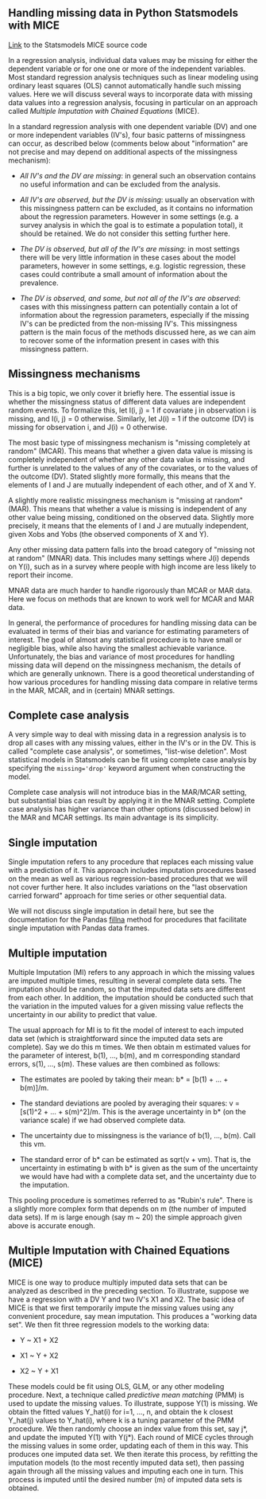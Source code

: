 Handling missing data in Python Statsmodels with MICE
-----------------------------------------------------

[Link](
https://github.com/statsmodels/statsmodels/blob/master/statsmodels/imputation/mice.py) to the Statsmodels MICE source code

In a regression analysis, individual data values may be missing for
either the dependent variable or for one one or more of the
independent variables.  Most standard regression analysis techniques
such as linear modeling using ordinary least squares (OLS) cannot
automatically handle such missing values.  Here we will discuss
several ways to incorporate data with missing data values into a
regression analysis, focusing in particular on an approach called
_Multiple Imputation with Chained Equations_ (MICE).

In a standard regression analysis with one dependent variable (DV) and
one or more independent variables (IV's), four basic patterns of
missingness can occur, as described below (comments below about
"information" are not precise and may depend on additional aspects of
the missingness mechanism):

* _All IV's and the DV are missing_: in general such an observation
  contains no useful information and can be excluded from the
  analysis.

* _All IV's are observed, but the DV is missing_: usually an
  observation with this missingness pattern can be excluded, as it
  contains no information about the regression parameters.  However
  in some settings (e.g. a survey analysis in which the goal is to
  estimate a population total), it should be retained.  We do not
  consider this setting further here.

* _The DV is observed, but all of the IV's are missing_: in most
  settings there will be very little information in these cases about
  the model parameters, however in some settings, e.g. logistic
  regression, these cases could contribute a small amount of
  information about the prevalence.

* _The DV is observed, and some, but not all of the IV's are
  observed_: cases with this missingness pattern can potentially
  contain a lot of information about the regression parameters,
  especially if the missing IV's can be predicted from the non-missing
  IV's.  This missingness pattern is the main focus of the methods
  discussed here, as we can aim to recover some of the information
  present in cases with this missingness pattern.

## Missingness mechanisms

This is a big topic, we only cover it briefly here.  The essential
issue is whether the missingness status of different data values are
independent random events.  To formalize this, let I(i, j) = 1 if
covariate j in observation i is missing, and I(i, j) = 0 otherwise.
Similarly, let J(i) = 1 if the outcome (DV) is missing for observation
i, and J(i) = 0 otherwise.

The most basic type of missingness mechanism is "missing completely at
random" (MCAR).  This means that whether a given data value is missing
is completely independent of whether any other data value is missing,
and further is unrelated to the values of any of the covariates, or to
the values of the outcome (DV).  Stated slightly more formally, this
means that the elements of I and J are mutually independent of each
other, and of X and Y.

A slightly more realistic missingness mechanism is "missing at random"
(MAR).  This means that whether a value is missing is independent of
any other value being missing, conditioned on the observed data.
Slightly more precisely, it means that the elements of I and J are
mutually independent, given Xobs and Yobs (the observed components of
X and Y).

Any other missing data pattern falls into the broad category of
"missing not at random" (MNAR) data.  This includes many settings
where J(i) depends on Y(i), such as in a survey where people with high
income are less likely to report their income.

MNAR data are much harder to handle rigorously than MCAR or MAR data.
Here we focus on methods that are known to work well for MCAR and MAR
data.

In general, the performance of procedures for handling missing data
can be evaluated in terms of their bias and variance for estimating
parameters of interest.  The goal of almost any statistical procedure
is to have small or negligible bias, while also having the smallest
achievable variance.  Unfortunately, the bias and variance of most
procedures for handling missing data will depend on the missingness
mechanism, the details of which are generally unknown.  There is a
good theoretical understanding of how various procedures for handling
missing data compare in relative terms in the MAR, MCAR, and in
(certain) MNAR settings.

## Complete case analysis

A very simple way to deal with missing data in a regression analysis
is to drop all cases with any missing values, either in the IV's or in
the DV.  This is called "complete case analysis", or sometimes,
"list-wise deletion".  Most statistical models in Statsmodels can be
fit using complete case analysis by specifying the `missing='drop'`
keyword argument when constructing the model.

Complete case analysis will not introduce bias in the MAR/MCAR
setting, but substantial bias can result by applying it in the MNAR
setting.  Complete case analysis has higher variance than other
options (discussed below) in the MAR and MCAR settings.  Its main
advantage is its simplicity.

## Single imputation

Single imputation refers to any procedure that replaces each missing
value with a prediction of it.  This approach includes imputation
procedures based on the mean as well as various regression-based
procedures that we will not cover further here.  It also includes
variations on the "last observation carried forward" approach for time
series or other sequential data.

We will not discuss single imputation in detail here, but see the
documentation for the Pandas [fillna](
https://pandas.pydata.org/pandas-docs/stable/generated/pandas.DataFrame.fillna.html)
method for procedures that facilitate single imputation with Pandas
data frames.

## Multiple imputation

Multiple Imputation (MI) refers to any approach in which the missing
values are imputed multiple times, resulting in several complete data
sets.  The imputation should be random, so that the imputed data sets
are different from each other.  In addition, the imputation should be
conducted such that the variation in the imputed values for a given
missing value reflects the uncertainty in our ability to predict that
value.

The usual approach for MI is to fit the model of interest to each
imputed data set (which is straightforward since the imputed data sets
are complete).  Say we do this m times.  We then obtain m estimated
values for the parameter of interest, b(1), ..., b(m), and m
corresponding standard errors, s(1), ..., s(m).  These values are then
combined as follows:

* The estimates are pooled by taking their mean: b* = [b(1) + ... +
  b(m)]/m.

* The standard deviations are pooled by averaging their squares: v =
  [s(1)^2 + ... + s(m)^2]/m.  This is the average uncertainty in b*
  (on the variance scale) if we had observed complete data.

* The uncertainty due to missingness is the variance of b(1), ...,
  b(m).  Call this vm.

* The standard error of b* can be estimated as sqrt(v + vm).  That is,
  the uncertainty in estimating b with b* is given as the sum of the
  uncertainty we would have had with a complete data set, and the
  uncertainty due to the imputation.

This pooling procedure is sometimes referred to as "Rubin's rule".
There is a slightly more complex form that depends on m (the number of
imputed data sets).  If m is large enough (say m ~ 20) the simple
approach given above is accurate enough.

## Multiple Imputation with Chained Equations (MICE)

MICE is one way to produce multiply imputed data sets that can be
analyzed as described in the preceding section.  To illustrate,
suppose we have a regression with a DV Y and two IV's X1 and X2.  The
basic idea of MICE is that we first temporarily impute the missing
values using any convenient procedure, say mean imputation.  This
produces a "working data set".  We then fit three regression models to
the working data:

* Y ~ X1 + X2

* X1 ~ Y + X2

* X2 ~ Y + X1

These models could be fit using OLS, GLM, or any other modeling
procedure.  Next, a technique called _predictive mean matching_ (PMM)
is used to update the missing values.  To illustrate, suppose Y(1) is
missing.  We obtain the fitted values Y_hat(i) for i=1, ..., n, and
obtain the k closest Y_hat(j) values to Y_hat(i), where k is a tuning
parameter of the PMM procedure.  We then randomly choose an index
value from this set, say j*, and update the imputed Y(1) with Y(j*).
Each round of MICE cycles through the missing values in some order,
updating each of them in this way.  This produces one imputed data
set.  We then iterate this process, by refitting the imputation
models (to the most recently imputed data set), then passing again
through all the missing values and imputing each one in turn.  This
process is imputed until the desired number (m) of imputed data sets
is obtained.

